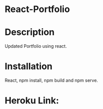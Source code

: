 # React-Portfolio

# Description
Updated Portfolio using react.

# Installation 
React, npm install, npm build and npm serve.

# Heroku Link:


